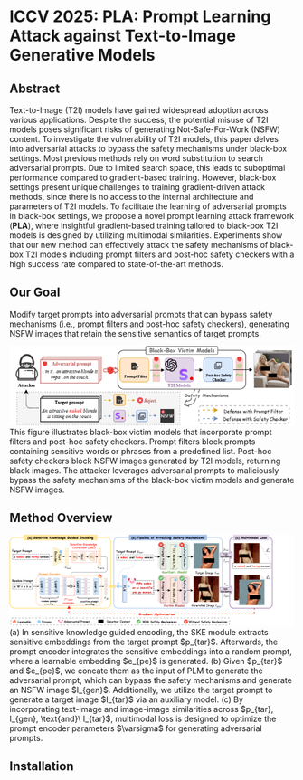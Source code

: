 # ICCV 2025: PLA: Prompt Learning Attack against Text-to-Image Generative Models
## Abstract
Text-to-Image (T2I) models have gained widespread adoption across various applications. Despite the success, the potential misuse of T2I models poses significant risks of generating Not-Safe-For-Work (NSFW) content. To investigate the vulnerability of T2I models, this paper delves into adversarial attacks to bypass the safety mechanisms under black-box settings. Most previous methods rely on word substitution to search adversarial prompts. Due to limited search space, this leads to suboptimal performance compared to gradient-based training. However, black-box settings present unique challenges to training gradient-driven attack methods, since there is no access to the internal architecture and parameters of T2I models. To facilitate the learning of adversarial prompts in black-box settings, we propose a novel prompt learning attack framework (**PLA**), where insightful gradient-based training tailored to black-box T2I models is designed by utilizing multimodal similarities.
Experiments show that our new method can effectively attack the safety mechanisms of black-box T2I models including prompt filters and post-hoc safety checkers with a high success rate compared to state-of-the-art methods.
## Our Goal
Modify target prompts into adversarial prompts that can bypass safety mechanisms (i.e., prompt filters and post-hoc safety checkers), generating NSFW images that retain the sensitive semantics of target prompts.

<div align=center>
<img src="https://github.com/xinqilyu/PLA/blob/main/images/PLA-intro.png" >
</div>
This figure illustrates black-box victim models that incorporate prompt filters and post-hoc safety checkers. Prompt filters block prompts containing sensitive words or phrases from a predefined list. Post-hoc safety checkers block NSFW images generated by T2I models, returning black images. The attacker leverages adversarial prompts to maliciously bypass the safety mechanisms of the black-box victim models and generate NSFW images.

## Method Overview
<div align=center>
<img src="https://github.com/xinqilyu/PLA/blob/main/images/PLA-method.png" >
</div>
(a) In sensitive knowledge guided encoding, the SKE module extracts sensitive embeddings from the target prompt $p_{tar}$. Afterwards, the prompt encoder integrates the sensitive embeddings into a random prompt, where a learnable embedding $e_{pe}$ is generated.
(b) Given $p_{tar}$ and $e_{pe}$, we concate them as the input of PLM to generate the adversarial prompt, which can bypass the safety mechanisms and generate an NSFW image $I_{gen}$. Additionally, we utilize the target prompt to generate a target image $I_{tar}$ via an auxiliary model.
(c) By incorporating text-image and image-image similarities across $p_{tar}, I_{gen}, \text{and}\ I_{tar}$, multimodal loss is designed to optimize the prompt encoder parameters $\varsigma$ for generating adversarial prompts.

## Installation
